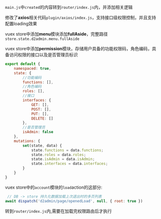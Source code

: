 `main.js`中`created`的内容转到`router/index.js`内，并添加相关逻辑

修改了**axios**相关代码`plugin/axios/index.js`，支持接口级权限控制，并且支持配置loading效果

vuex store中添加**menu**模块添加**fullAside**，完整路径`store.state.d2admin.menu.fullAside`

vuex store中添加**permission**模块，存储用户具备的功能权限码，角色编码，具备访问权限的接口以及是否管理员标识
```js
export default {
    namespaced: true,
    state: {
        //功能编码
        functions: [],
        //角色编码
        roles: [],
        //接口
        interfaces: {
            GET: [],
            POST: [],
            PUT: [],
            DELETE: []
        },
        //是否管理员
        isAdmin: false
    },
    mutations: {
        set(state, data) {
            state.functions = data.functions;
            state.roles = data.roles;
            state.isAdmin = data.isAdmin;
            state.interfaces = data.interfaces;
        }
    }
}
```

vuex store中的`account`模块的`load`action的这部分:
```js
 // DB -> store 持久化数据加载上次退出时的多页列表
await dispatch('d2admin/page/openedLoad', null, { root: true })
```
转到`router/index.js`内,需要在加载完权限路由后才执行
